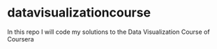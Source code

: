 # datavisualizationcourse
In this repo I will code my solutions to the Data Visualization Course of Coursera
